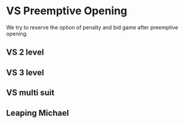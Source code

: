 VS Preemptive Opening
=====================
We try to reserve the option of penalty and bid game after preemptive opening.


VS 2 level
----------



VS 3 level
----------



VS multi suit
-------------



Leaping Michael
---------------

